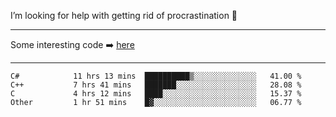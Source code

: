 I’m looking for help with getting rid of procrastination 🤔

-----

Some interesting code :arrow_right: [here](https://github.com/zhen8838/playground)

-----

<!--START_SECTION:waka-->

```text
C#            11 hrs 13 mins  ██████████▒░░░░░░░░░░░░░░   41.00 %
C++           7 hrs 41 mins   ███████░░░░░░░░░░░░░░░░░░   28.08 %
C             4 hrs 12 mins   ████░░░░░░░░░░░░░░░░░░░░░   15.37 %
Other         1 hr 51 mins    █▓░░░░░░░░░░░░░░░░░░░░░░░   06.77 %
```

<!--END_SECTION:waka-->

<!--
**zhen8838/zhen8838** is a ✨ _special_ ✨ repository because its `README.md` (this file) appears on your GitHub profile.

Here are some ideas to get you started:

- 🔭 I’m currently working on ...
- 🌱 I’m currently learning ...
- 👯 I’m looking to collaborate on ...
 ...
- 💬 Ask me about ...
- 📫 How to reach me: ...
- 😄 Pronouns: ...
- ⚡ Fun fact: ...
-->

